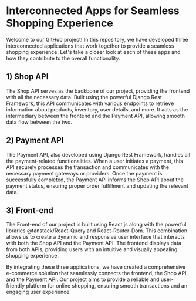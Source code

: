 # Interconnected Apps for Seamless Shopping Experience
Welcome to our GitHub project! In this repository, we have developed three interconnected applications that work together to provide a seamless shopping experience. Let's take a closer look at each of these apps and how they contribute to the overall functionality.

## 1) Shop API
The Shop API serves as the backbone of our project, providing the frontend with all the necessary data. Built using the powerful Django Rest Framework, this API communicates with various endpoints to retrieve information about products, inventory, user details, and more. It acts as the intermediary between the frontend and the Payment API, allowing smooth data flow between the two.

## 2) Payment API
The Payment API, also developed using Django Rest Framework, handles all the payment-related functionalities. When a user initiates a payment, this API securely processes the transaction and communicates with the necessary payment gateways or providers. Once the payment is successfully completed, the Payment API informs the Shop API about the payment status, ensuring proper order fulfillment and updating the relevant data.

## 3) Front-end
The Front-end of our project is built using React.js along with the powerful libraries @tanstack/React-Query and React-Router-Dom. This combination allows us to create a dynamic and responsive user interface that interacts with both the Shop API and the Payment API. The frontend displays data from both APIs, providing users with an intuitive and visually appealing shopping experience.

By integrating these three applications, we have created a comprehensive e-commerce solution that seamlessly connects the frontend, the Shop API, and the Payment API. Our project aims to provide a reliable and user-friendly platform for online shopping, ensuring smooth transactions and an engaging user experience.
